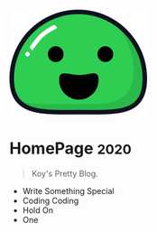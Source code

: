 ![logo](_media/icon.svg)

# HomePage <small>2020</small>

> Koy's  Pretty  Blog.

- Write Something Special
- Coding Coding 
- Hold On
- One

<!-- [GitHub](https://github.com/docsifyjs/docsify/)
[Getting Started](#docsify)
 -->
